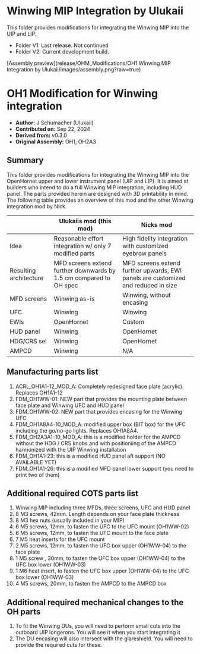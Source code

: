 # Winwing MIP Integration by Ulukaii

This folder provides modifications for integrating the Winwing MIP into the UIP and LIP.
- Folder V1: Last release. Not continued
- Folder V2: Current development build.

[Assembly preview](release/OHM_Modifications/OH1 Winwing MIP Integration by Ulukaii/images/assembly.png?raw=true)

# OH1 Modification for Winwing integration
- **Author:** J Schumacher (Ulukaii) 
- **Contributed on:** Sep 22, 2024 
- **Derived from:** v0.3.0
- **Original Assembly:** OH1, OH2A3

## Summary
This folder provides modifications for integrating the Winwing MIP into the OpenHornet upper and lower instrument panel (UIP and LIP). It is aimed at builders who intend to do a full Winwing MIP integration, including HUD panel. The parts provided herein are designed with 3D printability in mind. The following table provides an overview of this mod and the other Winwing integration mod by Nick.

|                        | Ulukaiis mod (this mod) | Nicks mod |
|------------------------|---|---|
| Idea                   | Reasonable effort integration w/ only 7 modified parts | High fidelity integration with customized eyebrow panels |
| Resulting architecture | MFD screens extend further downwards by 1.5 cm compared to OH spec | MFD screens extend further upwards, EWI panels are customized and reduced in size |
| MFD screens            | Winwing as-is | Winwing, without encasing |
| UFC                    | Winwing    | Winwing    |
| EWIs                   | OpenHornet | Custom     |
| HUD panel              | Winwing    | OpenHornet |
| HDG/CRS sel            | Winwing    | OpenHornet |
| AMPCD                  | Winwing    | N/A        |



## Manufacturing parts list
1. ACRL_OH1A1-12_MOD_A: Completely redesigned face plate (acrylic). Replaces OH1A1-12
2. FDM_OH1WW-01: NEW part that provides the mounting plate between face plate and Winwing UFC and HUD panel
3. FDM_OH1WW-02: NEW part that provides encasing for the Winwing UFC
4. FDM_OH1A8A4-10_MOD_A: modified upper box (BIT box) for the UFC including the go/no-go lights. Replaces OH1A8A4.
5. FDM_OH2A3A1-10_MOD_A: this is a modified holder for the AMPCD without the HDG / CRS knobs and with positioniing of the AMPCD harmonized with the UIP Winwing installation
6. FDM_OH1A1-23: this is a modified HUD panel aft support (NO AVAILABLE YET)
7. FDM_OH1A1-26: this is a modified MFD panel lower support (you need to print two of them)


## Additional required COTS parts list
1. Winwing MIP including three MFDs, three screens, UFC and HUD panel
2. 8 M3 screws, 42mm. Length depends on your face plate thickness
3. 8 M3 hex nuts (usually included in your MIP)
4. 6 M5 screws, 12mm, to fasten the UFC to the UFC mount (OH1WW-02)
5. 6 M5 screws, 12mm, to fasten the UFC mount to the face plate
6. 7 M5 heat inserts for the UFC mount
7. 2 M5 screws, 12mm, to fasten the UFC box upper (OH1WW-04) to the face plate
8. 1 M5 screw , 30mm, to fasten the UFC box upper (OH1WW-04) to the UFC box lower (OH1WW-03)
9. 1 M6 heat insert, to fasten the UFC box upper (OH1WW-04) to the UFC box lower (OH1WW-03)
10. 4 M5 screws, 20mm, to fasten the AMPCD to the AMPCD box

## Additional required mechanical changes to the OH parts
1. To fit the Winwing DUs, you will need to perform small cuts into the outboard UIP longerons. You will see it when you start integrating it
2. The DU encasing will also intersect with the glareshield. You will need to provide the required cuts for these.






